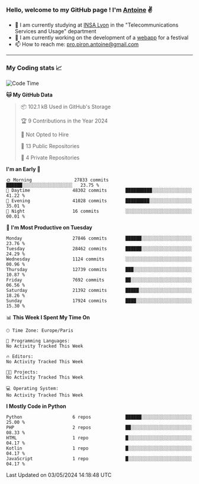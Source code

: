 ### Hello, welcome to my GitHub page ! I'm [Antoine](https://github.com/AntoinePiron) ✌️

- 🌱 I am currently studying at [INSA Lyon](https://www.insa-lyon.fr) in the "Telecommunications Services and Usage" department
- 🔭 I am currently working on the development of a [webapp](https://github.com/24HeuresINSA/Overbookd) for a festival
- 📫 How to reach me: [pro.piron.antoine@gmail.com](mailto:pro.piron.antoine@gmail.com)

---

### My Coding stats 📈
<!--START_SECTION:waka-->
![Code Time](http://img.shields.io/badge/Code%20Time-214%20hrs%207%20mins-blue)

**🐱 My GitHub Data** 

> 📦 102.1 kB Used in GitHub's Storage 
 > 
> 🏆 9 Contributions in the Year 2024
 > 
> 🚫 Not Opted to Hire
 > 
> 📜 13 Public Repositories 
 > 
> 🔑 4 Private Repositories 
 > 
**I'm an Early 🐤** 

```text
🌞 Morning                27833 commits       ██████░░░░░░░░░░░░░░░░░░░   23.75 % 
🌆 Daytime                48302 commits       ██████████░░░░░░░░░░░░░░░   41.22 % 
🌃 Evening                41028 commits       █████████░░░░░░░░░░░░░░░░   35.01 % 
🌙 Night                  16 commits          ░░░░░░░░░░░░░░░░░░░░░░░░░   00.01 % 
```
📅 **I'm Most Productive on Tuesday** 

```text
Monday                   27846 commits       ██████░░░░░░░░░░░░░░░░░░░   23.76 % 
Tuesday                  28462 commits       ██████░░░░░░░░░░░░░░░░░░░   24.29 % 
Wednesday                1124 commits        ░░░░░░░░░░░░░░░░░░░░░░░░░   00.96 % 
Thursday                 12739 commits       ███░░░░░░░░░░░░░░░░░░░░░░   10.87 % 
Friday                   7692 commits        ██░░░░░░░░░░░░░░░░░░░░░░░   06.56 % 
Saturday                 21392 commits       █████░░░░░░░░░░░░░░░░░░░░   18.26 % 
Sunday                   17924 commits       ████░░░░░░░░░░░░░░░░░░░░░   15.30 % 
```


📊 **This Week I Spent My Time On** 

```text
🕑︎ Time Zone: Europe/Paris

💬 Programming Languages: 
No Activity Tracked This Week

🔥 Editors: 
No Activity Tracked This Week

🐱‍💻 Projects: 
No Activity Tracked This Week

💻 Operating System: 
No Activity Tracked This Week
```

**I Mostly Code in Python** 

```text
Python                   6 repos             ██████░░░░░░░░░░░░░░░░░░░   25.00 % 
PHP                      2 repos             ██░░░░░░░░░░░░░░░░░░░░░░░   08.33 % 
HTML                     1 repo              █░░░░░░░░░░░░░░░░░░░░░░░░   04.17 % 
Kotlin                   1 repo              █░░░░░░░░░░░░░░░░░░░░░░░░   04.17 % 
JavaScript               1 repo              █░░░░░░░░░░░░░░░░░░░░░░░░   04.17 % 
```




 Last Updated on 03/05/2024 14:18:48 UTC
<!--END_SECTION:waka-->
